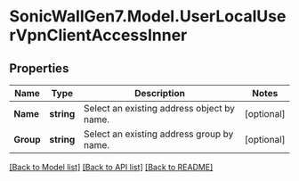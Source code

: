 # SonicWallGen7.Model.UserLocalUserVpnClientAccessInner

## Properties

Name | Type | Description | Notes
------------ | ------------- | ------------- | -------------
**Name** | **string** | Select an existing address object by name. | [optional] 
**Group** | **string** | Select an existing address group by name. | [optional] 

[[Back to Model list]](../README.md#documentation-for-models) [[Back to API list]](../README.md#documentation-for-api-endpoints) [[Back to README]](../README.md)

